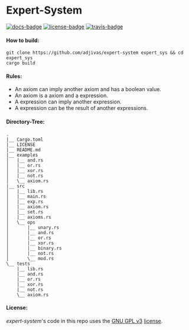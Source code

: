 # Expert-System

[![docs-badge][]][docs] [![license-badge][]][license] [![travis-badge][]][travis]

#### How to build:
```shell
git clone https://github.com/adjivas/expert-system expert_sys && cd expert_sys
cargo build
```

#### Rules:
* An axiom can imply another axiom and has a boolean value.
* An axiom is a axiom and a expression.
* A expression can imply another expression.
* A expression can be the result of another expressions.

#### Directory-Tree:
```shell
.
|__ Cargo.toml
|__ LICENSE
|__ README.md
|__ examples
│   |__ and.rs
│   |__ or.rs
│   |__ xor.rs
│   |__ not.rs
│   \__ axiom.rs
|__ src
│   |__ lib.rs
│   |__ main.rs
│   |__ exp.rs
│   |__ axiom.rs
│   |__ set.rs
│   |__ axioms.rs
│   \__ ops
│       |__ unary.rs
│       |__ and.rs
│       |__ or.rs
│       |__ xor.rs
│       |__ binary.rs
│       |__ not.rs
│       \__ mod.rs
\__ tests
    |__ lib.rs
    |__ and.rs
    |__ or.rs
    |__ xor.rs
    |__ not.rs
    \__ axiom.rs
```

#### License:
*expert-system*'s code in this repo uses the [GNU GPL v3](http://www.gnu.org/licenses/gpl-3.0.html) [license][license].

[docs-badge]: https://img.shields.io/badge/API-docs-blue.svg?style=flat-square
[docs]: http://adjivas.github.io/expert-system/expert_sys
[license-badge]: http://img.shields.io/badge/license-GPLv3-blue.svg?style=flat-square
[license]: https://github.com/adjivas/expert-system/blob/master/LICENSE
[travis-badge]: https://travis-ci.org/adjivas/expert-system.svg?style=flat-square
[travis]: https://travis-ci.org/adjivas/expert-system
[circle-badge]: https://circleci.com/gh/adjivas/expert-system/tree/master.svg?style=svg
